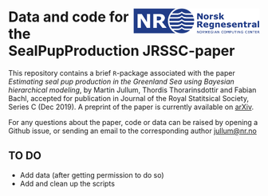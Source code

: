 
# <img src="inst/logo.png" align="right" height="50px"/>

# Data and code for the SealPupProduction JRSSC-paper

This repository contains a brief `R`-package associated with the paper
*Estimating seal pup production in the Greenland Sea using Bayesian
hierarchical modeling*, by Martin Jullum, Thordis Thorarinsdottir and
Fabian Bachl, accepted for publication in Journal of the Royal
Statitsical Society, Series C (Dec 2019). A preprint of the paper is
currently available on [arXiv](https://arxiv.org/abs/1808.09254).

For any questions about the paper, code or data can be raised by opening
a Github issue, or sending an email to the corresponding author
[jullum@nr.no](mailto:jullum@nr.no?subject=SealCoxProcess-JRSSC-code-Github)

## TO DO

  - Add data (after getting permission to do so)
  - Add and clean up the
scripts

<!-- File  | Description -->

<!-- ------------- | ------------- -->

<!--   simulation_script.R                         | This is the main script executing the simulation experiment in the paper. Settings for full simulation is commented out, such that the script can be ran quickly.  -->

<!-- timing_deterministic_integration_methods.R  | Script for timing the deterministic integration methods. -->

<!-- help_function.R | All functions used in the above scripts. Ufortunatly, almost no documentation is available.  -->
